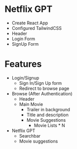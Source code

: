 # Netflix GPT

- Create React App
- Configured TailwindCSS 
- Header
- Login Form
- SignUp Form

# Features

- Login/Signup
    - Sign In/Sign Up form
    - Redirect to browse page
- Browse (After Authentication)
    - Header
    - Main Movie
        - Trailer in background
        - Title and description
        - Movie Suggestions
            - Movie Lists * N
- Netflix GPT
    - Searchbar 
    - Movie suggestions